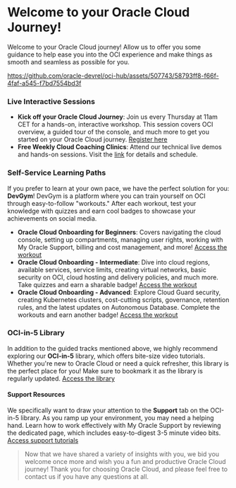 # Welcome to your Oracle Cloud Journey!
Welcome to your Oracle Cloud journey! Allow us to offer you some guidance to help ease you into the OCI experience and make things as smooth and seamless as possible for you.

https://github.com/oracle-devrel/oci-hub/assets/507743/58793ff8-f66f-4faf-a545-f7bd7554bd3f

### Live Interactive Sessions
- **Kick off your Oracle Cloud Journey**: Join us every Thursday at 11am CET for a hands-on, interactive workshop. This session covers OCI overview, a guided tour of the console, and much more to get you started on your Oracle Cloud journey. [Register here](https://go.oracle.com/LP=137300)
- **Free Weekly Cloud Coaching Clinics**: Attend our technical live demos and hands-on sessions. Visit the [link](https://www.oracle.com/emea/cloud/events/cloud-coaching/?elq_mid=0&cmid=#coaching) for details and schedule.

### Self-Service Learning Paths
If you prefer to learn at your own pace, we have the perfect solution for you: **DevGym**! DevGym is a platform where you can train yourself on OCI through easy-to-follow "workouts." After each workout, test your knowledge with quizzes and earn cool badges to showcase your achievements on social media.

- **Oracle Cloud Onboarding for Beginners**: Covers navigating the cloud console, setting up compartments, managing user rights, working with My Oracle Support, billing and cost management, and more! [Access the workout](https://devgym.oracle.com/pls/apex/dg/workout/oracle-cloud-onboarding-for-beginners.html)
- **Oracle Cloud Onboarding - Intermediate**: Dive into cloud regions, available services, service limits, creating virtual networks, basic security on OCI, cloud hosting and delivery policies, and much more. Take quizzes and earn a sharable badge! [Access the workout](https://devgym.oracle.com/pls/apex/dg/workout/oracle-cloud-onboarding-intermediate-level.html)
- **Oracle Cloud Onboarding - Advanced**: Explore Cloud Guard security, creating Kubernetes clusters, cost-cutting scripts, governance, retention rules, and the latest updates on Autonomous Database. Complete the workouts and earn another badge! [Access the workout](https://devgym.oracle.com/pls/apex/dg/workout/oracle-cloud-onboarding-advanced.html)

### OCI-in-5 Library
In addition to the guided tracks mentioned above, we highly recommend exploring our **OCI-in-5** library, which offers bite-size video tutorials. Whether you're new to Oracle Cloud or need a quick refresher, this library is the perfect place for you! Make sure to bookmark it as the library is regularly updated. [Access the library](https://www.oracle.com/emea/cloud/architecture-center/oci-in-5/)

#### Support Resources
We specifically want to draw your attention to the **Support** tab on the OCI-in-5 library. As you ramp up your environment, you may need a helping hand. Learn how to work effectively with My Oracle Support by reviewing the dedicated page, which includes easy-to-digest 3-5 minute video bits. [Access support tutorials](https://www.oracle.com/emea/cloud/architecture-center/oci-in-5/#cloud-support)

> Now that we have shared a variety of insights with you, we bid you welcome once more and wish you a fun and productive Oracle Cloud journey! Thank you for choosing Oracle Cloud, and please feel free to contact us if you have any questions at all.
